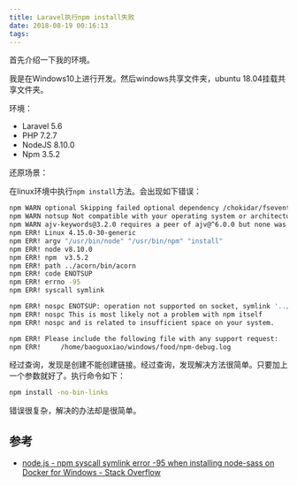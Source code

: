 ```yaml
---
title: Laravel执行npm install失败
date: 2018-08-19 00:16:13
tags:
---
```

首先介绍一下我的环境。

我是在Windows10上进行开发。然后windows共享文件夹，ubuntu 18.04挂载共享文件夹。

环境：

- Laravel 5.6
- PHP 7.2.7
- NodeJS 8.10.0
- Npm 3.5.2

还原场景：

在linux环境中执行`npm install`方法。会出现如下错误：

```bash
npm WARN optional Skipping failed optional dependency /chokidar/fsevents:
npm WARN notsup Not compatible with your operating system or architecture: fsevents@1.2.4
npm WARN ajv-keywords@3.2.0 requires a peer of ajv@^6.0.0 but none was installed.
npm ERR! Linux 4.15.0-30-generic
npm ERR! argv "/usr/bin/node" "/usr/bin/npm" "install"
npm ERR! node v8.10.0
npm ERR! npm  v3.5.2
npm ERR! path ../acorn/bin/acorn
npm ERR! code ENOTSUP
npm ERR! errno -95
npm ERR! syscall symlink

npm ERR! nospc ENOTSUP: operation not supported on socket, symlink '../acorn/bin/acorn' -> '/home/baoguoxiao/windows/food/node_modules/.bin/acorn'
npm ERR! nospc This is most likely not a problem with npm itself
npm ERR! nospc and is related to insufficient space on your system.

npm ERR! Please include the following file with any support request:
npm ERR!     /home/baoguoxiao/windows/food/npm-debug.log
```

经过查询，发现是创建不能创建链接。经过查询，发现解决方法很简单。只要加上一个参数就好了。执行命令如下：

```bash
npm install -no-bin-links
```

错误很复杂，解决的办法却是很简单。

## 参考

- [node.js - npm syscall symlink error -95 when installing node-sass on Docker for Windows - Stack Overflow](https://stackoverflow.com/questions/37062847/npm-syscall-symlink-error-95-when-installing-node-sass-on-docker-for-windows)
